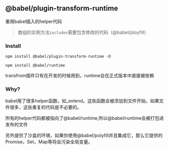 
## @babel/plugin-transform-runtime

重用babel插入的helper代码

> 数组的实例方法`includes`需要包含修改的代码（@babel/ployfill）

### Install
```
npm install @babel/plugin-transform-runtime -D
```
```
npm install @babel/runtime
```
transfrom插件只有在开发的时候用到，runtime会在正式版本中直接被依赖


### Why?

babel用了很多helper函数，如_extend。这些函数会被添加到文件开始，如果文件很多，这些重复的代码是不必要的。

所有的helper代码都被指向了@babel/runtime,所以@babel/runtime会被打包进发布的文件

另外提供了沙盒的环境，如果你使用@babel/polyfill并且集成它，那么它提供的Promise，Set，Map等将会污染全局变量。

